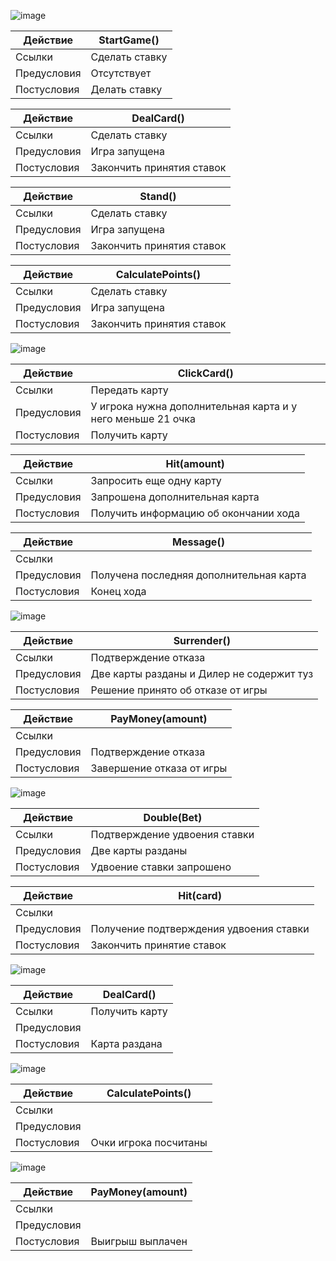![image](https://github.com/bashkov-01/rtippo/assets/52044554/323c3264-46bc-465f-a202-278d68c6d5e1)

| Действие       | StartGame()          | 
|----------------|----------------------|
| Ссылки         | Сделать ставку       | 
| Предусловия    | Отсутствует          |
| Постусловия    | Делать ставку        |


| Действие       | DealCard()           | 
|----------------|----------------------|
| Ссылки         | Сделать ставку       | 
| Предусловия    | Игра запущена        |
| Постусловия    | Закончить принятия ставок |


| Действие       | Stand()              | 
|----------------|----------------------|
| Ссылки         | Сделать ставку       | 
| Предусловия    | Игра запущена        |
| Постусловия    | Закончить принятия ставок |


| Действие       | CalculatePoints()    | 
|----------------|----------------------|
| Ссылки         | Сделать ставку       | 
| Предусловия    | Игра запущена        |
| Постусловия    | Закончить принятия ставок |



![image](https://github.com/bashkov-01/rtippo/assets/52044554/f7b075a9-9064-4fdb-a75b-e76172eac1fe)

| Действие             | ClickCard()                 |
|----------------------|-----------------------------|
| Ссылки               | Передать карту              |
| Предусловия          | У игрока нужна дополнительная карта и у него меньше 21 очка |
| Постусловия          | Получить карту              |


| Действие             | Hit(amount)                  |
|----------------------|------------------------------|
| Ссылки               | Запросить еще одну карту     |
| Предусловия          | Запрошена дополнительная карта |
| Постусловия          | Получить информацию об окончании хода |


| Действие                                   | Message()                              |
|--------------------------------------------|----------------------------------------|
| Ссылки                                     |                                      |
| Предусловия                                | Получена последняя дополнительная карта |
| Постусловия                                | Конец хода                             |


![image](https://github.com/bashkov-01/rtippo/assets/52044554/b24fb52d-a20c-4101-81bb-14236bb97a90)


| Действие             | Surrender()                        |
|----------------------|------------------------------------|
| Ссылки               | Подтверждение отказа               |
| Предусловия          | Две карты разданы и Дилер не содержит туз |
| Постусловия          | Решение принято об отказе от игры  |



| Действие             | PayMoney(amount)                  |
|----------------------|-----------------------------------|
| Ссылки               |                                   |
| Предусловия          | Подтверждение отказа              |
| Постусловия          | Завершение отказа от игры         |


![image](https://github.com/bashkov-01/rtippo/assets/52044554/22f8e7ce-2d9f-4ee1-8443-be3e42168cae)

| Действие             | Double(Bet)                   |
|----------------------|-------------------------------|
| Ссылки               | Подтверждение удвоения ставки |
| Предусловия          | Две карты разданы             |
| Постусловия          | Удвоение ставки запрошено     |



| Действие             | Hit(card)                                  |
|----------------------|--------------------------------------------|
| Ссылки               |                                            |
| Предусловия          | Получение подтверждения удвоения ставки    |
| Постусловия          | Закончить принятие ставок                 |





![image](https://github.com/bashkov-01/rtippo/assets/52044554/fb55951e-5766-4b72-bae6-a2b9dd54be27)


| Действие             | DealCard()         |
|----------------------|--------------------|
| Ссылки               | Получить карту     |
| Предусловия          |                      |
| Постусловия          | Карта раздана      |



![image](https://github.com/bashkov-01/rtippo/assets/52044554/eda2358a-17c2-438a-ab02-51ac879b66c5)


| Действие             | CalculatePoints()    |
|----------------------|----------------------|
| Ссылки               |                      |
| Предусловия          |                      |
| Постусловия          | Очки игрока посчитаны |



![image](https://github.com/bashkov-01/rtippo/assets/52044554/ba23073a-7554-41ce-a362-3a34103ff2bb)



| Действие             | PayMoney(amount)    |
|----------------------|---------------------|
| Ссылки               |                     |
| Предусловия          |                     |
| Постусловия          | Выигрыш выплачен    |
